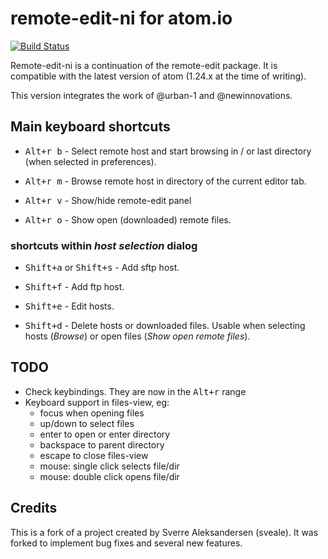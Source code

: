 # remote-edit-ni for atom.io

[![Build Status](https://travis-ci.org/newinnovations/remote-edit-ni.svg?branch=master)](https://travis-ci.org/newinnovations/remote-edit-ni)

Remote-edit-ni is a continuation of the remote-edit package. It is compatible with the latest version of atom (1.24.x at the time of writing).

This version integrates the work of @urban-1 and @newinnovations.


## Main keyboard shortcuts

- <kbd>Alt+r b</kbd> -
Select remote host and start browsing in / or last directory (when selected in preferences).

- <kbd>Alt+r m</kbd> -
Browse remote host in directory of the current editor tab.

-   <kbd>Alt+r v</kbd> -
Show/hide remote-edit panel

- <kbd>Alt+r o</kbd> -
Show open (downloaded) remote files.


### shortcuts within _host selection_ dialog

- <kbd>Shift+a</kbd> or <kbd>Shift+s</kbd> -
Add sftp host.

- <kbd>Shift+f</kbd> -
Add ftp host.

- <kbd>Shift+e</kbd> -
Edit hosts.

- <kbd>Shift+d</kbd> -
Delete hosts or downloaded files. Usable when selecting hosts (_Browse_) or open files (_Show open remote files_).


## TODO

* Check keybindings. They are now in the <kbd>Alt+r</kbd> range
* Keyboard support in files-view, eg:
  * focus when opening files
  * up/down to select files
  * enter to open or enter directory
  * backspace to parent directory
  * escape to close files-view
  * mouse: single click selects file/dir
  * mouse: double click opens file/dir


## Credits
This is a fork of a project created by Sverre Aleksandersen (sveale). It was
forked to implement bug fixes and several new features.
